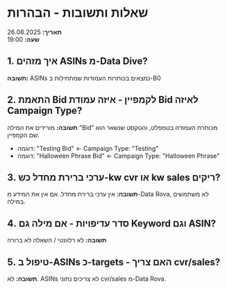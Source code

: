 # שאלות ותשובות - הבהרות
**תאריך:** 26.08.2025  
**שעה:** 19:00

## 1. איך מזהים ASINs מ-Data Dive?
**תשובה:** ASINs נמצאים בכותרות העמודות שמתחילות ב-B0

## 2. התאמת Bid לקמפיין - איזה עמודת Bid לאיזה Campaign Type?
**תשובה:** מורידים את המילה "Bid" מכותרת העמודה בטמפלט, והטקסט שנשאר הוא שם הקמפיין.
- דוגמה: "Testing Bid" ← Campaign Type: "Testing"
- דוגמה: "Halloween Phrase Bid" ← Campaign Type: "Halloween Phrase"

## 3. ערכי ברירת מחדל כש-kw cvr או kw sales ריקים?
**תשובה:** אין ערכי ברירת מחדל. אם אין את המידע מ-Data Rova, לא משתמשים במילה.

## 4. סדר עדיפויות - אם מילה גם Keyword וגם ASIN?
**תשובה:** לא רלוונטי / השאלה לא ברורה

## 5. טיפול ב-ASINs כ-targets - האם צריך cvr/sales?
**תשובה:** לא. ASINs לא צריכים נתוני cvr/sales מ-Data Rova.